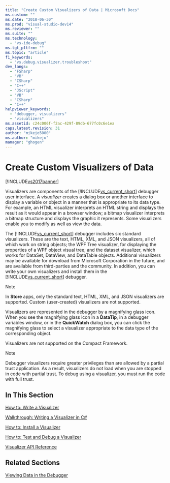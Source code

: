 ```yaml
---
title: "Create Custom Visualizers of Data | Microsoft Docs"
ms.custom: ""
ms.date: "2018-06-30"
ms.prod: "visual-studio-dev14"
ms.reviewer: ""
ms.suite: ""
ms.technology: 
  - "vs-ide-debug"
ms.tgt_pltfrm: ""
ms.topic: "article"
f1_keywords: 
  - "vs.debug.visualizer.troubleshoot"
dev_langs: 
  - "FSharp"
  - "VB"
  - "CSharp"
  - "C++"
  - "JScript"
  - "VB"
  - "CSharp"
  - "C++"
helpviewer_keywords: 
  - "debugger, visualizers"
  - "visualizers"
ms.assetid: c24c006f-f2ac-429f-89db-677fc0c6e1ea
caps.latest.revision: 31
author: "mikejo5000"
ms.author: "mikejo"
manager: "ghogen"
---
```

# Create Custom Visualizers of Data
[!INCLUDE[vs2017banner](../includes/vs2017banner.md)]

Visualizers are components of the [!INCLUDE[vs_current_short](../includes/vs-current-short-md.md)] debugger user interface. A *visualizer* creates a dialog box or another interface to display a variable or object in a manner that is appropriate to its data type. For example, an HTML visualizer interprets an HTML string and displays the result as it would appear in a browser window; a bitmap visualizer interprets a bitmap structure and displays the graphic it represents. Some visualizers enable you to modify as well as view the data.  
  
 The [!INCLUDE[vs_current_short](../includes/vs-current-short-md.md)] debugger includes six standard visualizers. These are the text, HTML, XML, and JSON visualizers, all of which work on string objects; the WPF Tree visualizer, for displaying the properties of a WPF object visual tree; and the dataset visualizer, which works for DataSet, DataView, and DataTable objects. Additional visualizers may be available for download from Microsoft Corporation in the future, and are available from third-parties and the community. In addition, you can write your own visualizers and install them in the [!INCLUDE[vs_current_short](../includes/vs-current-short-md.md)] debugger.  
  
> [!NOTE]
>  In **Store** apps, only the standard text, HTML, XML, and JSON visualizers are supported. Custom (user-created) visualizers are not supported.  
  
 Visualizers are represented in the debugger by a magnifying glass icon. When you see the magnifying glass icon in a **DataTip**, in a debugger variables window, or in the **QuickWatch** dialog box, you can click the magnifying glass to select a visualizer appropriate to the data type of the corresponding object.  
  
 Visualizers are not supported on the Compact Framework.  
  
> [!NOTE]
>  Debugger visualizers require greater privileges than are allowed by a partial trust application. As a result, visualizers do not load when you are stopped in code with partial trust. To debug using a visualizer, you must run the code with full trust.  
  
## In This Section  
 [How to: Write a Visualizer](../debugger/how-to-write-a-visualizer.md)  
  
 [Walkthrough: Writing a Visualizer in C#](../debugger/walkthrough-writing-a-visualizer-in-csharp.md)  
  
 [How to: Install a Visualizer](../debugger/how-to-install-a-visualizer.md)  
  
 [How to: Test and Debug a Visualizer](../debugger/how-to-test-and-debug-a-visualizer.md)  
  
 [Visualizer API Reference](../debugger/visualizer-api-reference.md)  
  
## Related Sections  
 [Viewing Data in the Debugger](../debugger/viewing-data-in-the-debugger.md)



